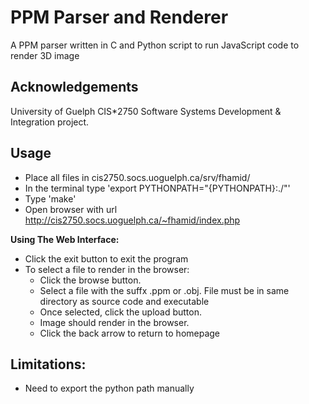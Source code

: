 # PPM Parser and Renderer

A PPM parser written in C and Python script to run JavaScript code to render 3D image

## Acknowledgements 
University of Guelph CIS*2750 Software Systems Development & Integration project. 

## Usage
- Place all files in cis2750.socs.uoguelph.ca/srv/fhamid/
- In the terminal type 'export PYTHONPATH="{PYTHONPATH}:./"'
- Type 'make'
- Open browser with url http://cis2750.socs.uoguelph.ca/~fhamid/index.php

**Using The Web Interface:**
- Click the exit button to exit the program
- To select a file to render in the browser:
	- Click the browse button.
	- Select a file with the suffx .ppm or .obj. File must be in same directory as source code and executable
	- Once selected, click the upload button.
	- Image should render in the browser. 
	- Click the back arrow to return to homepage 


## Limitations:
- Need to export the python path manually
